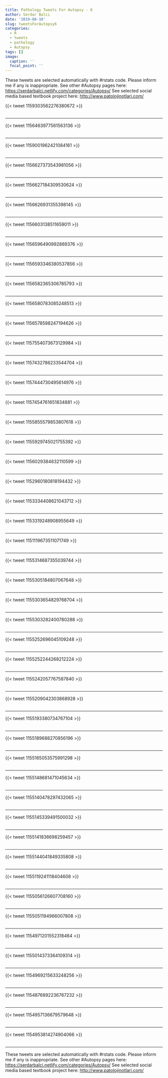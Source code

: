 ```yaml
---
title: Pathology Tweets For Autopsy - 6
author: Serdar Balci
date: '2019-08-10'
slug: tweetsForAutopsy6
categories:
  - R
  - tweets
  - pathology
  - Autopsy
tags: []
image:
  caption: ''
  focal_point: ''
---
```



These tweets are selected automatically with #rstats code. Please inform me if any is inappropriate.
See other #Autopsy pages here: https://serdarbalci.netlify.com/categories/Autopsy/ 
See selected social media based textbook project here: http://www.patolojinotlari.com/

{{< tweet 1159303562276380672 >}}
<br>
<br>
<hr>
{{< tweet 1156463977561563136 >}}
<br>
<br>
<hr>
{{< tweet 1159001962421084161 >}}
<br>
<br>
<hr>
{{< tweet 1156627373543981056 >}}
<br>
<br>
<hr>
{{< tweet 1156627184309530624 >}}
<br>
<br>
<hr>
{{< tweet 1156626931355398145 >}}
<br>
<br>
<hr>
{{< tweet 1156603138511659011 >}}
<br>
<br>
<hr>
{{< tweet 1156596490992869376 >}}
<br>
<br>
<hr>
{{< tweet 1156593346380537856 >}}
<br>
<br>
<hr>
{{< tweet 1156582365306785793 >}}
<br>
<br>
<hr>
{{< tweet 1156580783085248513 >}}
<br>
<br>
<hr>
{{< tweet 1156578598247194626 >}}
<br>
<br>
<hr>
{{< tweet 1157554073673129984 >}}
<br>
<br>
<hr>
{{< tweet 1157432786233544704 >}}
<br>
<br>
<hr>
{{< tweet 1157444730495614976 >}}
<br>
<br>
<hr>
{{< tweet 1157454761651834881 >}}
<br>
<br>
<hr>
{{< tweet 1155855579853807618 >}}
<br>
<br>
<hr>
{{< tweet 1155929745021755392 >}}
<br>
<br>
<hr>
{{< tweet 1156029384832110599 >}}
<br>
<br>
<hr>
{{< tweet 1152960180818194432 >}}
<br>
<br>
<hr>
{{< tweet 1153334408621043712 >}}
<br>
<br>
<hr>
{{< tweet 1153319248908955649 >}}
<br>
<br>
<hr>
{{< tweet 1151119673511071749 >}}
<br>
<br>
<hr>
{{< tweet 1155314687355039744 >}}
<br>
<br>
<hr>
{{< tweet 1155305184807067648 >}}
<br>
<br>
<hr>
{{< tweet 1155303654829768704 >}}
<br>
<br>
<hr>
{{< tweet 1155303282400780288 >}}
<br>
<br>
<hr>
{{< tweet 1155252696045109248 >}}
<br>
<br>
<hr>
{{< tweet 1155252244268212224 >}}
<br>
<br>
<hr>
{{< tweet 1155242057767587840 >}}
<br>
<br>
<hr>
{{< tweet 1155209042303868928 >}}
<br>
<br>
<hr>
{{< tweet 1155193380734767104 >}}
<br>
<br>
<hr>
{{< tweet 1155189688270856196 >}}
<br>
<br>
<hr>
{{< tweet 1155165053575991298 >}}
<br>
<br>
<hr>
{{< tweet 1155148681471045634 >}}
<br>
<br>
<hr>
{{< tweet 1155140478297432065 >}}
<br>
<br>
<hr>
{{< tweet 1155145339491500032 >}}
<br>
<br>
<hr>
{{< tweet 1155141836698259457 >}}
<br>
<br>
<hr>
{{< tweet 1155144041849335808 >}}
<br>
<br>
<hr>
{{< tweet 1155119241118404608 >}}
<br>
<br>
<hr>
{{< tweet 1155056126607708160 >}}
<br>
<br>
<hr>
{{< tweet 1155051194966007808 >}}
<br>
<br>
<hr>
{{< tweet 1154971201552318464 >}}
<br>
<br>
<hr>
{{< tweet 1155014373364109314 >}}
<br>
<br>
<hr>
{{< tweet 1154969215633248256 >}}
<br>
<br>
<hr>
{{< tweet 1154876892236767232 >}}
<br>
<br>
<hr>
{{< tweet 1154957136679579648 >}}
<br>
<br>
<hr>
{{< tweet 1154953814274904066 >}}
<br>
<br>
<hr>


These tweets are selected automatically with #rstats code. Please inform me if any is inappropriate.
See other #Autopsy pages here: https://serdarbalci.netlify.com/categories/Autopsy/ 
See selected social media based textbook project here: http://www.patolojinotlari.com/
